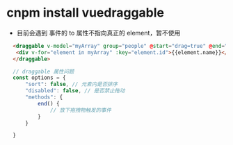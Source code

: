 # cnpm install vuedraggable 

* 目前会遇到 事件的 to 属性不指向真正的 element，暂不使用

```html
  <draggable v-model="myArray" group="people" @start="drag=true" @end="drag=false">
   <div v-for="element in myArray" :key="element.id">{{element.name}}</div>
  </draggable>
```
```js
  // draggable 属性问题
  const options = {
      "sort": false, // 元素内是否排序
      "disabled": false, // 是否禁止拖动
      "methods": {
          end() {
              // 放下拖拽物触发的事件
          }
      }

  }
```